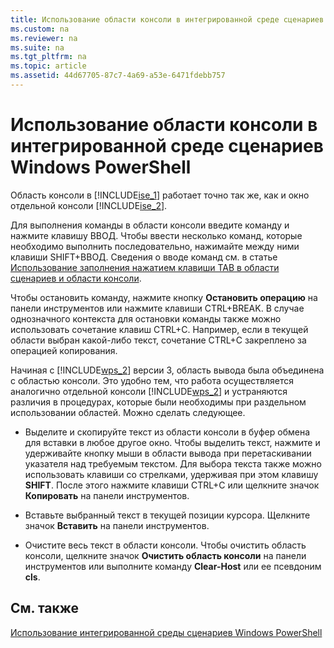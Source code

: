 ```yaml
---
title: Использование области консоли в интегрированной среде сценариев Windows PowerShell
ms.custom: na
ms.reviewer: na
ms.suite: na
ms.tgt_pltfrm: na
ms.topic: article
ms.assetid: 44d67705-87c7-4a69-a53e-6471fdebb757
---
```

# Использование области консоли в интегрированной среде сценариев Windows PowerShell
Область консоли в [!INCLUDE[ise_1](../Token/ise_1_md.md)] работает точно так же, как и окно отдельной консоли [!INCLUDE[ise_2](../Token/ise_2_md.md)].

Для выполнения команды в области консоли введите команду и нажмите клавишу ВВОД. Чтобы ввести несколько команд, которые необходимо выполнить последовательно, нажимайте между ними клавиши SHIFT+ВВОД. Сведения о вводе команд см. в статье [Использование заполнения нажатием клавиши TAB в области сценариев и области консоли](../Topic/How-to-Use-Tab-Completion-in-the-Script-Pane-and-Console-Pane.md).

Чтобы остановить команду, нажмите кнопку **Остановить операцию** на панели инструментов или нажмите клавиши CTRL+BREAK. В случае однозначного контекста для остановки команды также можно использовать сочетание клавиш CTRL+C. Например, если в текущей области выбран какой-либо текст, сочетание CTRL+C закреплено за операцией копирования.

Начиная с [!INCLUDE[wps_2](../Token/wps_2_md.md)] версии 3, область вывода была объединена с областью консоли. Это удобно тем, что работа осуществляется аналогично отдельной консоли [!INCLUDE[wps_2](../Token/wps_2_md.md)] и устраняются различия в процедурах, которые были необходимы при раздельном использовании областей. Можно сделать следующее.

-   Выделите и скопируйте текст из области консоли в буфер обмена для вставки в любое другое окно. Чтобы выделить текст, нажмите и удерживайте кнопку мыши в области вывода при перетаскивании указателя над требуемым текстом. Для выбора текста также можно использовать клавиши со стрелками, удерживая при этом клавишу **SHIFT**. После этого нажмите клавиши CTRL+C или щелкните значок **Копировать** на панели инструментов.

-   Вставьте выбранный текст в текущей позиции курсора. Щелкните значок **Вставить** на панели инструментов.

-   Очистите весь текст в области консоли. Чтобы очистить область консоли, щелкните значок **Очистить область консоли** на панели инструментов или выполните команду **Clear-Host** или ее псевдоним **cls**.

## См. также
[Использование интегрированной среды сценариев Windows PowerShell](../Topic/Using-the-Windows-PowerShell-ISE.md)



<!--HONumber=Apr16_HO1-->


